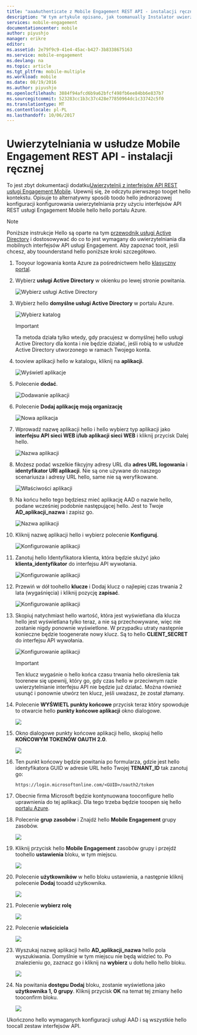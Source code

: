 ```yaml
---
title: "aaaAuthenticate z Mobile Engagement REST API - instalacji ręcznej"
description: "W tym artykule opisano, jak toomanually Instalator uwierzytelniania dla interfejsów API REST, Mobile Engagement"
services: mobile-engagement
documentationcenter: mobile
author: piyushjo
manager: erikre
editor: 
ms.assetid: 2e79f9c9-41e4-45ac-b427-3b8338675163
ms.service: mobile-engagement
ms.devlang: na
ms.topic: article
ms.tgt_pltfrm: mobile-multiple
ms.workload: mobile
ms.date: 08/19/2016
ms.author: piyushjo
ms.openlocfilehash: 3884f94afcd6b9a62bfcf498fb6ee84bb6e837b7
ms.sourcegitcommit: 523283cc1b3c37c428e77850964dc1c33742c5f0
ms.translationtype: MT
ms.contentlocale: pl-PL
ms.lasthandoff: 10/06/2017
---
```

# <a name="authenticate-with-mobile-engagement-rest-apis---manual-setup"></a>Uwierzytelniania w usłudze Mobile Engagement REST API - instalacji ręcznej
To jest zbyt dokumentacji dodatku[Uwierzytelnij z interfejsów API REST usługi Engagement Mobile](mobile-engagement-api-authentication.md). Upewnij się, że odczytu pierwszego tooget hello kontekstu. Opisuje to alternatywny sposób toodo hello jednorazowej konfiguracji konfigurowania uwierzytelniania przy użyciu interfejsów API REST usługi Engagement Mobile hello hello portalu Azure. 

> [!NOTE]
> Poniższe instrukcje Hello są oparte na tym [przewodnik usługi Active Directory](../azure-resource-manager/resource-group-create-service-principal-portal.md) i dostosowywać do co to jest wymagany do uwierzytelniania dla mobilnych interfejsów API usługi Engagement. Aby zapoznać tooit, jeśli chcesz, aby toounderstand hello poniższe kroki szczegółowo. 
> 
> 

1. Tooyour logowania konta Azure za pośrednictwem hello [klasyczny portal](https://manage.windowsazure.com/).
2. Wybierz **usługi Active Directory** w okienku po lewej stronie powitania.
   
     ![Wybierz usługi Active Directory][1]
3. Wybierz hello **domyślne usługi Active Directory** w portalu Azure. 
   
     ![Wybierz katalog][2]
   
   > [!IMPORTANT]
   > Ta metoda działa tylko wtedy, gdy pracujesz w domyślnej hello usługi Active Directory dla konta i nie będzie działać, jeśli robią to w usłudze Active Directory utworzonego w ramach Twojego konta. 
   > 
   > 
4. tooview aplikacji hello w katalogu, kliknij na **aplikacji**.
   
     ![Wyświetl aplikacje][3]
5. Polecenie **dodać**. 
   
     ![Dodawanie aplikacji][4]
6. Polecenie **Dodaj aplikację moją organizację**
   
     ![Nowa aplikacja][5]
7. Wprowadź nazwę aplikacji hello i hello wybierz typ aplikacji jako **interfejsu API sieci WEB i/lub aplikacji sieci WEB** i kliknij przycisk Dalej hello.
   
     ![Nazwa aplikacji][6]
8. Możesz podać wszelkie fikcyjny adresy URL dla **adres URL logowania** i **identyfikator URI aplikacji**. Nie są one używane do naszego scenariusza i adresy URL hello, same nie są weryfikowane.  
   
     ![Właściwości aplikacji][7]
9. Na końcu hello tego będziesz mieć aplikację AAD o nazwie hello, podane wcześniej podobnie następującej hello. Jest to Twoje **AD\_aplikacji\_nazwa** i zapisz go.  
   
     ![Nazwa aplikacji][8]
10. Kliknij nazwę aplikacji hello i wybierz polecenie **Konfiguruj**.
    
      ![Konfigurowanie aplikacji][9]
11. Zanotuj hello Identyfikatora klienta, która będzie służyć jako **klienta\_identyfikator** do interfejsu API wywołania. 
    
     ![Konfigurowanie aplikacji][10]
12. Przewiń w dół toohello **klucze** i Dodaj klucz o najlepiej czas trwania 2 lata (wygaśnięcia) i kliknij pozycję **zapisać**. 
    
     ![Konfigurowanie aplikacji][11]
13. Skopiuj natychmiast hello wartość, która jest wyświetlana dla klucza hello jest wyświetlana tylko teraz, a nie są przechowywane, więc nie zostanie nigdy ponownie wyświetlone. W przypadku utraty następnie konieczne będzie toogenerate nowy klucz. Są to hello **CLIENT_SECRET** do interfejsu API wywołania. 
    
     ![Konfigurowanie aplikacji][12]
    
    > [!IMPORTANT]
    > Ten klucz wygaśnie o hello końca czasu trwania hello określenia tak toorenew się upewnij, który go, gdy czas hello w przeciwnym razie uwierzytelnianie interfejsu API nie będzie już działać. Można również usunąć i ponownie utwórz ten klucz, jeśli uważasz, że został złamany.
    > 
    > 
14. Polecenie **WYŚWIETL punkty końcowe** przycisk teraz który spowoduje to otwarcie hello **punkty końcowe aplikacji** okno dialogowe. 
    
    ![][13]
15. Okno dialogowe punkty końcowe aplikacji hello, skopiuj hello **KOŃCOWYM TOKENÓW OAUTH 2.0**. 
    
    ![][14]
16. Ten punkt końcowy będzie powitania po formularza, gdzie jest hello identyfikatora GUID w adresie URL hello Twojej **TENANT_ID** tak zanotuj go: 
    
        https://login.microsoftonline.com/<GUID>/oauth2/token
17. Obecnie firma Microsoft będzie kontynuowana tooconfigure hello uprawnienia do tej aplikacji. Dla tego trzeba będzie tooopen się hello [portalu Azure](https://portal.azure.com). 
18. Polecenie **grup zasobów** i Znajdź hello **Mobile Engagement** grupy zasobów.  
    
    ![][15]
19. Kliknij przycisk hello **Mobile Engagement** zasobów grupy i przejdź toohello **ustawienia** bloku, w tym miejscu. 
    
    ![][16]
20. Polecenie **użytkowników** w hello bloku ustawienia, a następnie kliknij polecenie **Dodaj** tooadd użytkownika. 
    
    ![][17]
21. Polecenie **wybierz rolę**
    
    ![][18]
22. Polecenie **właściciela**
    
    ![][19]
23. Wyszukaj nazwę aplikacji hello **AD\_aplikacji\_nazwa** hello pola wyszukiwania. Domyślnie w tym miejscu nie będą widzieć to. Po znalezieniu go, zaznacz go i kliknij na **wybierz** u dołu hello hello bloku. 
    
    ![][20]
24. Na powitania **dostępu Dodaj** bloku, zostanie wyświetlona jako **użytkownika 1, 0 grupy**. Kliknij przycisk **OK** na temat tej zmiany hello tooconfirm bloku. 
    
    ![][21]

Ukończono hello wymaganych konfiguracji usługi AAD i są wszystkie hello toocall zestaw interfejsów API. 

<!-- Images -->
[1]: ./media/mobile-engagement-api-authentication-manual/active-directory.png
[2]: ./media/mobile-engagement-api-authentication-manual/active-directory-details.png
[3]: ./media/mobile-engagement-api-authentication-manual/view-applications.png
[4]: ./media/mobile-engagement-api-authentication-manual/add-icon.png
[5]: ./media/mobile-engagement-api-authentication-manual/what-do-you-want-to-do.png
[6]: ./media/mobile-engagement-api-authentication-manual/tell-us-about-your-application.png
[7]: ./media/mobile-engagement-api-authentication-manual/app-properties.png
[8]: ./media/mobile-engagement-api-authentication-manual/aad-app.png
[9]: ./media/mobile-engagement-api-authentication-manual/configure-menu.png
[10]: ./media/mobile-engagement-api-authentication-manual/client-id.png
[11]: ./media/mobile-engagement-api-authentication-manual/client_secret.png
[12]: ./media/mobile-engagement-api-authentication-manual/keys.png
[13]: ./media/mobile-engagement-api-authentication-manual/view-endpoints.png
[14]: ./media/mobile-engagement-api-authentication-manual/app-endpoints.png
[15]: ./media/mobile-engagement-api-authentication-manual/resource-groups.png
[16]: ./media/mobile-engagement-api-authentication-manual/resource-groups-settings.png
[17]: ./media/mobile-engagement-api-authentication-manual/add-users.png
[18]: ./media/mobile-engagement-api-authentication-manual/add-role.png
[19]: ./media/mobile-engagement-api-authentication-manual/select-role.png
[20]: ./media/mobile-engagement-api-authentication-manual/add-user-select.png
[21]: ./media/mobile-engagement-api-authentication-manual/add-access-final.png



